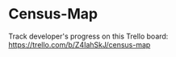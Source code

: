 # Census-Map

Track developer's progress on this Trello board: 
https://trello.com/b/Z4IahSkJ/census-map
